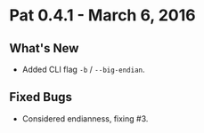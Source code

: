# Pat 0.4.1 - March 6, 2016

## What's New

- Added CLI flag `-b` / `--big-endian`.

## Fixed Bugs

- Considered endianness, fixing #3.
